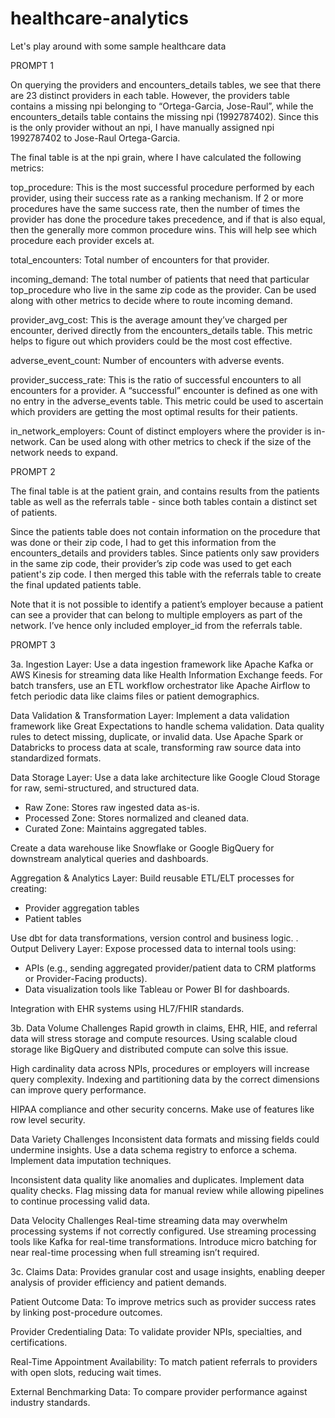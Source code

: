 # healthcare-analytics
Let's play around with some sample healthcare data

PROMPT 1

On querying the providers and encounters_details tables, we see that there are 23 distinct providers in each table. However, the providers table contains a missing npi belonging to “Ortega-Garcia, Jose-Raul”, while the encounters_details table contains the missing npi (1992787402). Since this is the only provider without an npi, I have manually assigned npi 1992787402 to Jose-Raul Ortega-Garcia.

The final table is at the npi grain, where I have calculated the following metrics:

top_procedure: This is the most successful procedure performed by each provider, using their success rate as a ranking mechanism. If 2 or more procedures have the same success rate, then the number of times the provider has done the procedure takes precedence, and if that is also equal, then the generally more common procedure wins. This will help see which procedure each provider excels at.

total_encounters: Total number of encounters for that provider.

incoming_demand: The total number of patients that need that particular top_procedure who live in the same zip code as the provider. Can be used along with other metrics to decide where to route incoming demand.

provider_avg_cost: This is the average amount they’ve charged per encounter, derived directly from the encounters_details table. This metric helps to figure out which providers could be the most cost effective.

adverse_event_count: Number of encounters with adverse events.

provider_success_rate: This is the ratio of successful encounters to all encounters for a provider. A “successful” encounter is defined as one with no entry in the adverse_events table. This metric could be used to ascertain which providers are getting the most optimal results for their patients.

in_network_employers: Count of distinct employers where the provider is in-network. Can be used along with other metrics to check if the size of the network needs to expand.

PROMPT 2

The final table is at the patient grain, and contains results from the patients table as well as the referrals table - since both tables contain a distinct set of patients.

Since the patients table does not contain information on the procedure that was done or their zip code, I had to get this information from the encounters_details and providers tables. Since patients only saw providers in the same zip code, their provider’s zip code was used to get each patient's zip code. I then merged this table with the referrals table to create the final updated patients table.

Note that it is not possible to identify a patient’s employer because a patient can see a provider that can belong to multiple employers as part of the network. I’ve hence only included employer_id from the referrals table.

PROMPT 3

3a.
Ingestion Layer:
Use a data ingestion framework like Apache Kafka or AWS Kinesis for streaming data like Health Information Exchange feeds.
For batch transfers, use an ETL workflow orchestrator like Apache Airflow to fetch periodic data like claims files or patient demographics.

Data Validation & Transformation Layer:
Implement a data validation framework like Great Expectations to handle schema validation.
Data quality rules to detect missing, duplicate, or invalid data.
Use Apache Spark or Databricks to process data at scale, transforming raw source data into standardized formats.

Data Storage Layer:
Use a data lake architecture like Google Cloud Storage for raw, semi-structured, and structured data.
* Raw Zone: Stores raw ingested data as-is.
* Processed Zone: Stores normalized and cleaned data.
* Curated Zone: Maintains aggregated tables.

Create a data warehouse like Snowflake or Google BigQuery for downstream analytical queries and dashboards.

Aggregation & Analytics Layer:
Build reusable ETL/ELT processes for creating:
* Provider aggregation tables
* Patient tables

Use dbt for data transformations, version control and business logic.
.
Output Delivery Layer:
Expose processed data to internal tools using:
* APIs (e.g., sending aggregated provider/patient data to CRM platforms or Provider-Facing products).
* Data visualization tools like Tableau or Power BI for dashboards.

Integration with EHR systems using HL7/FHIR standards.

3b.
Data Volume Challenges
Rapid growth in claims, EHR, HIE, and referral data will stress storage and compute resources.
Using scalable cloud storage like BigQuery and distributed compute can solve this issue.

High cardinality data across NPIs, procedures or employers will increase query complexity.
Indexing and partitioning data by the correct dimensions can improve query performance.

HIPAA compliance and other security concerns.
Make use of features like row level security.

Data Variety Challenges
Inconsistent data formats and missing fields could undermine insights.
Use a data schema registry to enforce a schema.
Implement data imputation techniques.

Inconsistent data quality like anomalies and duplicates.
Implement data quality checks.
Flag missing data for manual review while allowing pipelines to continue processing valid data.

Data Velocity Challenges
Real-time streaming data may overwhelm processing systems if not correctly configured.
Use streaming processing tools like Kafka for real-time transformations.
Introduce micro batching for near real-time processing when full streaming isn’t required.

3c.
Claims Data: Provides granular cost and usage insights, enabling deeper analysis of provider efficiency and patient demands.

Patient Outcome Data: To improve metrics such as provider success rates by linking post-procedure outcomes.

Provider Credentialing Data: To validate provider NPIs, specialties, and certifications.

Real-Time Appointment Availability: To match patient referrals to providers with open slots, reducing wait times.

External Benchmarking Data: To compare provider performance against industry standards.
